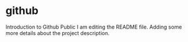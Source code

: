# github
Introduction to Github Public
I am editing the README file. Adding some more details about the project description.
